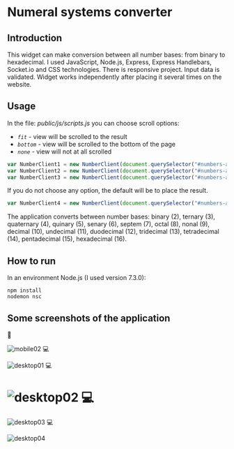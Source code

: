 # Numeral systems converter

## Introduction
This widget can make conversion between all number bases: from binary to hexadecimal. I used JavaScript, Node.js, Express, Express Handlebars, Socket.io and CSS technologies. There is responsive project. Input data is validated. Widget works independently after placing it several times on the website. 

## Usage
In the file: *public/js/scripts.js* you can choose scroll options:
* *`fit`* - view will be scrolled to the result
* *`bottom`* - view will be scrolled to the bottom of the page
* *`none`* -  view will not at all scrolled
```javascript
var NumberClient1 = new NumberClient(document.querySelector("#numbers-area"), "fit");
var NumberClient2 = new NumberClient(document.querySelector("#numbers-area2"), "bottom"); 
var NumberClient3 = new NumberClient(document.querySelector("#numbers-area3"), "none"); 
```
If you do not choose any option, the default will be to place the result.
```javascript
var NumberClient4 = new NumberClient(document.querySelector("#numbers-area4"));
```
The application converts between number bases: binary (2), ternary (3), quaternary (4), quinary (5), senary (6), septem (7), octal (8), nonal (9), decimal (10), undecimal (11), duodecimal (12), tridecimal (13), tetradecimal (14), pentadecimal (15), hexadecimal (16).

## How to run
In an environment Node.js (I used version 7.3.0):
```
npm install
nodemon nsc
```

## Some screenshots of the application
:iphone:

![mobile02](https://cloud.githubusercontent.com/assets/5839775/21409516/04da90c8-c7db-11e6-858a-cf5936758fe6.jpg)
:computer:

![desktop01](https://cloud.githubusercontent.com/assets/5839775/21466847/74cb8cfe-c9d7-11e6-8876-7ba64b69a6f2.jpg)
:computer:

![desktop02](https://cloud.githubusercontent.com/assets/5839775/21466859/e31a123e-c9d7-11e6-8aac-6797e9484beb.jpg)
:computer:
===

![desktop03](https://cloud.githubusercontent.com/assets/5839775/21466861/f2398880-c9d7-11e6-8b80-a6dd82651967.jpg)
:computer:

![desktop04](https://cloud.githubusercontent.com/assets/5839775/21505125/d0cb82f4-cc64-11e6-88ef-65591857da8c.jpg)
